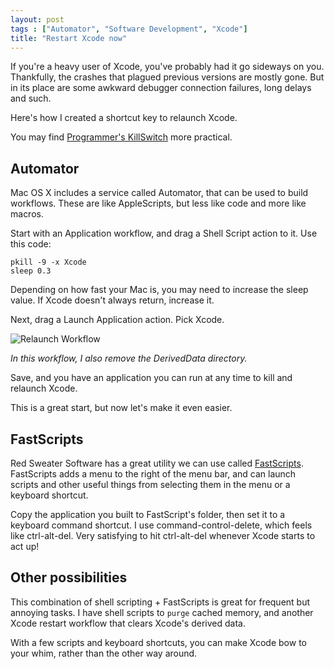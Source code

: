 ```yaml
---
layout: post
tags : ["Automator", "Software Development", "Xcode"]
title: "Restart Xcode now"
---
```

If you're a heavy user of Xcode, you've probably had it go sideways on you. Thankfully, the crashes that plagued previous versions are mostly gone. But in its place are some awkward debugger connection failures, long delays and such.

Here's how I created a shortcut key to relaunch Xcode.

You may find [Programmer's KillSwitch][killswitch] more practical.

## Automator ##

Mac OS X includes a service called Automator, that can be used to build workflows. These are like AppleScripts, but less like code and more like macros.

Start with an Application workflow, and drag a Shell Script action to it. Use this code:

    pkill -9 -x Xcode
    sleep 0.3

Depending on how fast your Mac is, you may need to increase the sleep value. If Xcode doesn't always return, increase it.

Next, drag a Launch Application action. Pick Xcode.

![Relaunch Workflow](/wp-content/uploads/2012/08/Screen-Shot-2012-08-03-at-4.18.23-PM.png)

*In this workflow, I also remove the DerivedData directory.*

Save, and you have an application you can run at any time to kill and relaunch Xcode.

This is a great start, but now let's make it even easier.

## FastScripts ##

Red Sweater Software has a great utility we can use called [FastScripts][1]. FastScripts adds a menu to the right of the menu bar, and can launch scripts and other useful things from selecting them in the menu or a keyboard shortcut.

Copy the application you built to FastScript's folder, then set it to a keyboard command shortcut. I use command-control-delete, which feels like ctrl-alt-del. Very satisfying to hit ctrl-alt-del whenever Xcode starts to act up!

## Other possibilities ##

This combination of shell scripting + FastScripts is great for frequent but annoying tasks. I have shell scripts to `purge` cached memory, and another Xcode restart workflow that clears Xcode's derived data.

With a few scripts and keyboard shortcuts, you can make Xcode bow to your whim, rather than the other way around.

[killswitch]: https://github.com/boredzo/programmers-killswitch
[1]: http://www.red-sweater.com/fastscripts/